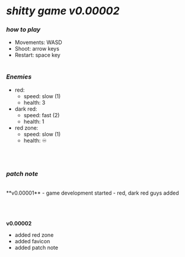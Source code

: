 # **_shitty game v0.00002_**

### _how to play_

- Movements: WASD
- Shoot: arrow keys
- Restart: space key
<br><br>

### _Enemies_
- red:
    - speed: slow (1)
    - health: 3
- dark red:
    - speed: fast (2)
    - health: 1
- red zone:
    - speed: slow (1)
    - health: ♾️

<br><br>

### _patch note_
<br>
**v0.00001**
- game development started
- red, dark red guys added

<br><br><br>
**v0.00002**
- added red zone
- added favicon
- added patch note